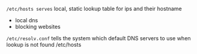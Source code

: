 `/etc/hosts serves` local, static lookup table for ips and their hostname 
- local dns
- blocking websites

`/etc/resolv.conf` tells the system which default DNS servers to use when lookup is not found /etc/hosts
